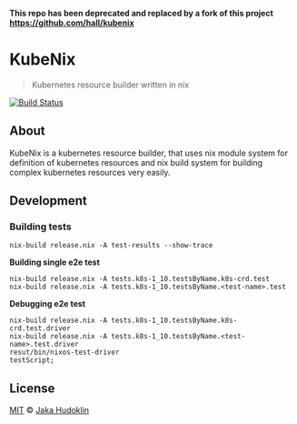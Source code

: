 **This repo has been deprecated and replaced by a fork of this project https://github.com/hall/kubenix**

# KubeNix

> Kubernetes resource builder written in nix

[![Build Status](https://travis-ci.com/xtruder/kubenix.svg?branch=master)](https://travis-ci.com/xtruder/kubenix)

## About

KubeNix is a kubernetes resource builder, that uses nix module system for
definition of kubernetes resources and nix build system for building complex
kubernetes resources very easily.

## Development

### Building tests

```shell
nix-build release.nix -A test-results --show-trace
```

**Building single e2e test**

```
nix-build release.nix -A tests.k8s-1_10.testsByName.k8s-crd.test
nix-build release.nix -A tests.k8s-1_10.testsByName.<test-name>.test
```

**Debugging e2e test**

```
nix-build release.nix -A tests.k8s-1_10.testsByName.k8s-crd.test.driver
nix-build release.nix -A tests.k8s-1_10.testsByName.<test-name>.test.driver
resut/bin/nixos-test-driver
testScript;
```

## License

[MIT](LICENSE) © [Jaka Hudoklin](https://x-truder.net)
